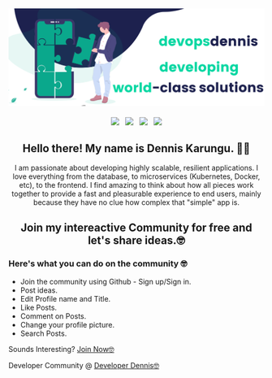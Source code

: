 ## ![devopsdennis header](https://github.com/dennis2018/dennis2018/blob/master/images/devopsdennis.png)

<p align='center'>
<a href="https://dev.to/dennis2018"><img height="30" src="https://github.com/stephenajulu/WaylonWalker/blob/main/icon/dev.png?raw=true"></a>&nbsp;&nbsp;
<a href="https://twitter.com/DENNISMBURU20"><img height="30" src="https://github.com/stephenajulu/WaylonWalker/blob/main/icon/twitter.png?raw=true"></a>&nbsp;&nbsp;
<a href="https://www.instagram.com/devopsdennis/"><img height="30" src="https://github.com/stephenajulu/WaylonWalker/blob/main/icon/instagram.jpg?raw=true"></a>&nbsp;&nbsp;
<a href="https://www.linkedin.com/in/dennis-karungu-0a44baa4/"><img height="30" src="https://github.com/stephenajulu/WaylonWalker/blob/main/icon/linkedin.png?raw=true"></a>
</p>

<h2 align="center">Hello there! My name is Dennis Karungu. 👋🤓</h2>
<p align="center">I am passionate about developing highly scalable, resilient applications. I love everything from the database, to microservices (Kubernetes, Docker, etc), to the frontend. I find amazing to think about how all pieces work together to provide a fast and pleasurable experience to end users, mainly because they have no clue how complex that "simple" app is.


</p>

<h2 align="center">Join my intereactive Community for free and let's share ideas.🤓</h2>
<h3 align="left">Here's what you can do on the community 🤓</h3>

- Join the community using Github - Sign up/Sign in.
- Post ideas.
- Edit Profile name and Title.
- Like Posts.
- Comment on Posts.
- Change your profile picture.
- Search Posts.

Sounds Interesting? [Join Now🤓](https://projectbeam.vercel.app/) 

Developer Community @ [Developer Dennis🤓](https://developerdennis.com/) 

